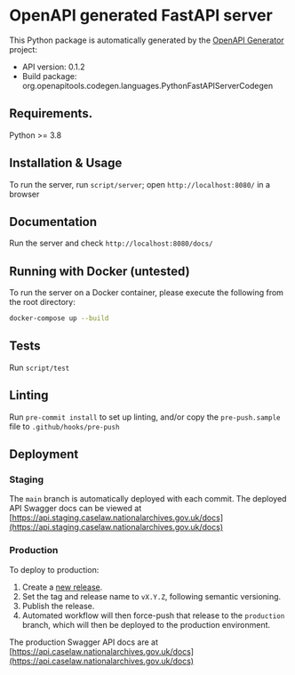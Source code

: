 # OpenAPI generated FastAPI server

This Python package is automatically generated by the [OpenAPI Generator](https://openapi-generator.tech) project:

- API version: 0.1.2
- Build package: org.openapitools.codegen.languages.PythonFastAPIServerCodegen

## Requirements.

Python >= 3.8

## Installation & Usage

To run the server, run `script/server`; open `http://localhost:8080/` in a browser

## Documentation

Run the server and check `http://localhost:8080/docs/`

## Running with Docker (untested)

To run the server on a Docker container, please execute the following from the root directory:

```bash
docker-compose up --build
```

## Tests

Run `script/test`

## Linting

Run `pre-commit install` to set up linting, and/or copy the `pre-push.sample` file to `.github/hooks/pre-push`

## Deployment

### Staging

The `main` branch is automatically deployed with each commit. The deployed API Swagger docs can be viewed at
[https://api.staging.caselaw.nationalarchives.gov.uk/docs](https://api.staging.caselaw.nationalarchives.gov.uk/docs)

### Production

To deploy to production:

1. Create a [new release](https://github.com/nationalarchives/ds-caselaw-pprivileged-api/releases).
2. Set the tag and release name to `vX.Y.Z`, following semantic versioning.
3. Publish the release.
4. Automated workflow will then force-push that release to the `production` branch, which will then be deployed to the
   production environment.

The production Swagger API docs are at
[https://api.caselaw.nationalarchives.gov.uk/docs](https://api.caselaw.nationalarchives.gov.uk/docs)
